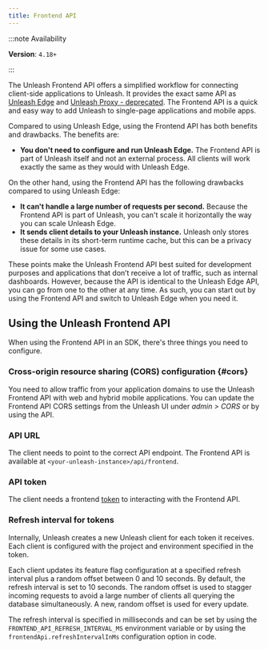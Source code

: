 ```yaml
---
title: Frontend API
---
```


:::note Availability

**Version**: `4.18+`

:::

The Unleash Frontend API offers a simplified workflow for connecting client-side applications to Unleash. It provides the exact same API as [Unleash Edge](https://docs.getunleash.io/reference/unleash-edge) and [Unleash Proxy - deprecated](../generated/unleash-proxy.md). The Frontend API is a quick and easy way to add Unleash to single-page applications and mobile apps.

Compared to using Unleash Edge, using the Frontend API has both benefits and drawbacks. The benefits are:

- **You don't need to configure and run Unleash Edge.** The Frontend API is part of Unleash itself and not an external process. All clients will work exactly the same as they would with Unleash Edge.

On the other hand, using the Frontend API has the following drawbacks compared to using Unleash Edge:

- **It can't handle a large number of requests per second.** Because the Frontend API is part of Unleash, you can't scale it horizontally the way you can scale Unleash Edge.
- **It sends client details to your Unleash instance.** Unleash only stores these details in its short-term runtime cache, but this can be a privacy issue for some use cases.

These points make the Unleash Frontend API best suited for development purposes and applications that don’t receive a lot of traffic, such as internal dashboards. However, because the API is identical to the Unleash Edge API, you can go from one to the other at any time. As such, you can start out by using the Frontend API and switch to Unleash Edge when you need it.

## Using the Unleash Frontend API

When using the Frontend API in an SDK, there's three things you need to configure.

### Cross-origin resource sharing (CORS) configuration {#cors}

You need to allow traffic from your application domains to use the Unleash Frontend API with web and hybrid mobile applications. You can update the Frontend API CORS settings from the Unleash UI under _admin \> CORS_ or by using the API.

### API URL

The client needs to point to the correct API endpoint. The Frontend API is available at `<your-unleash-instance>/api/frontend`.

<!-- Point to the API docs when they're published -->

### API token

The client needs a frontend [token](../reference/api-tokens-and-client-keys.mdx#front-end-tokens) to interacting with the Frontend API.

### Refresh interval for tokens

Internally, Unleash creates a new Unleash client for each token it receives. Each client is configured with the project and environment specified in the token.

Each client updates its feature flag configuration at a specified refresh interval plus a random offset between 0 and 10 seconds. By default, the refresh interval is set to 10 seconds. The random offset is used to stagger incoming requests to avoid a large number of clients all querying the database simultaneously. A new, random offset is used for every update.

The refresh interval is specified in milliseconds and can be set by using the `FRONTEND_API_REFRESH_INTERVAL_MS` environment variable or by using the `frontendApi.refreshIntervalInMs` configuration option in code.
